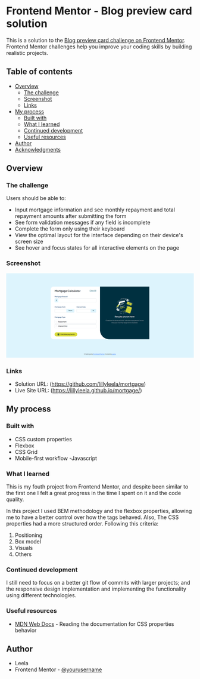 # Frontend Mentor - Blog preview card solution

This is a solution to the [Blog preview card challenge on Frontend Mentor](https://www.frontendmentor.io/challenges/mortgage-repayment-calculator-Galx1LXK73). Frontend Mentor challenges help you improve your coding skills by building realistic projects. 

## Table of contents

- [Overview](#overview)
  - [The challenge](#the-challenge)
  - [Screenshot](#screenshot)
  - [Links](#links)
- [My process](#my-process)
  - [Built with](#built-with)
  - [What I learned](#what-i-learned)
  - [Continued development](#continued-development)
  - [Useful resources](#useful-resources)
- [Author](#author)
- [Acknowledgments](#acknowledgments)

## Overview

### The challenge

Users should be able to:

- Input mortgage information and see monthly repayment and total repayment amounts after submitting the form
- See form validation messages if any field is incomplete
- Complete the form only using their keyboard
- View the optimal layout for the interface depending on their device's screen size
- See hover and focus states for all interactive elements on the page

### Screenshot

![](./Screenshot.png)

### Links

- Solution URL: (https://github.com/lillyleela/mortgage)
- Live Site URL: (https://lillyleela.github.io/mortgage/)

## My process

### Built with

- CSS custom properties
- Flexbox
- CSS Grid
- Mobile-first workflow
-Javascript

### What I learned
This is my fouth project from Frontend Mentor, and despite been similar to the first one I felt a great progress in the time I spent on it and the code quality.

In this project I used BEM methodology and the flexbox properties, allowing me to have a better control over how the tags behaved. Also, The CSS properties had a more structured order. Following this criteria:

1. Positioning
2. Box model
3. Visuals
4. Others

### Continued development

I still need to focus on a better git flow of commits with larger projects; and the responsive design implementation and implementing the functionality using different technologies.

### Useful resources

- [MDN Web Docs](https://developer.mozilla.org/es/) - Reading the documentation for CSS properties behavior

## Author

- Leela
- Frontend Mentor - [@yourusername](https://www.frontendmentor.io/profile/lillyleela)
